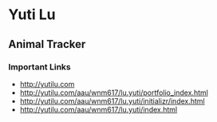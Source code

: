 # Yuti Lu

## Animal Tracker

### Important Links

- http://yutilu.com
- http://yutilu.com/aau/wnm617/lu.yuti/portfolio_index.html
- http://yutilu.com/aau/wnm617/lu.yuti/initializr/index.html
- http://yutilu.com/aau/wnm617/lu.yuti/index.html